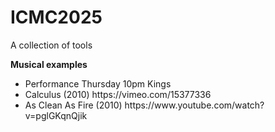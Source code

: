 # ICMC2025
A collection of tools

<b>Musical examples</b>
<ul>
<li>Performance Thursday 10pm Kings</li>
<li>Calculus (2010) https://vimeo.com/15377336</li>
<li>As Clean As Fire (2010) https://www.youtube.com/watch?v=pglGKqnQjik</li>
</ul>
